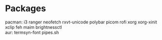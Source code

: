 # Packages
pacman: i3 ranger neofetch rxvt-unicode polybar picom rofi xorg xorg-xinit xclip feh maim brightnessctl<br />
aur: termsyn-font pipes.sh

